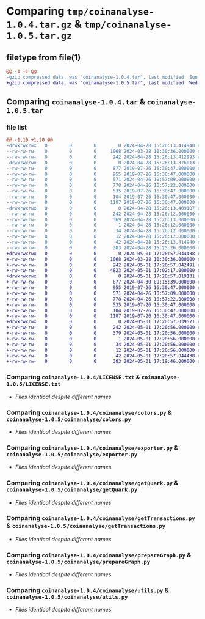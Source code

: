 # Comparing `tmp/coinanalyse-1.0.4.tar.gz` & `tmp/coinanalyse-1.0.5.tar.gz`

## filetype from file(1)

```diff
@@ -1 +1 @@
-gzip compressed data, was "coinanalyse-1.0.4.tar", last modified: Sun Apr 28 15:26:16 2024, max compression
+gzip compressed data, was "coinanalyse-1.0.5.tar", last modified: Wed May  1 17:20:24 2024, max compression
```

## Comparing `coinanalyse-1.0.4.tar` & `coinanalyse-1.0.5.tar`

### file list

```diff
@@ -1,19 +1,20 @@
-drwxrwxrwx   0        0        0        0 2024-04-28 15:26:13.414940 coinanalyse-1.0.4/
--rw-rw-rw-   0        0        0     1068 2024-03-28 10:30:36.000000 coinanalyse-1.0.4/LICENSE.txt
--rw-rw-rw-   0        0        0      242 2024-04-28 15:26:13.412993 coinanalyse-1.0.4/PKG-INFO
-drwxrwxrwx   0        0        0        0 2024-04-28 15:26:13.376013 coinanalyse-1.0.4/coinanalyse/
--rw-rw-rw-   0        0        0      877 2019-07-26 16:30:47.000000 coinanalyse-1.0.4/coinanalyse/colors.py
--rw-rw-rw-   0        0        0      955 2019-07-26 16:30:47.000000 coinanalyse-1.0.4/coinanalyse/exporter.py
--rw-rw-rw-   0        0        0      571 2024-04-26 10:57:09.000000 coinanalyse-1.0.4/coinanalyse/getQuark.py
--rw-rw-rw-   0        0        0      778 2024-04-26 10:57:22.000000 coinanalyse-1.0.4/coinanalyse/getTransactions.py
--rw-rw-rw-   0        0        0      535 2019-07-26 16:30:47.000000 coinanalyse-1.0.4/coinanalyse/prepareGraph.py
--rw-rw-rw-   0        0        0      104 2019-07-26 16:30:47.000000 coinanalyse-1.0.4/coinanalyse/requester.py
--rw-rw-rw-   0        0        0     1187 2019-07-26 16:30:47.000000 coinanalyse-1.0.4/coinanalyse/utils.py
-drwxrwxrwx   0        0        0        0 2024-04-28 15:26:13.409107 coinanalyse-1.0.4/coinanalyse.egg-info/
--rw-rw-rw-   0        0        0      242 2024-04-28 15:26:12.000000 coinanalyse-1.0.4/coinanalyse.egg-info/PKG-INFO
--rw-rw-rw-   0        0        0      369 2024-04-28 15:26:13.000000 coinanalyse-1.0.4/coinanalyse.egg-info/SOURCES.txt
--rw-rw-rw-   0        0        0        1 2024-04-28 15:26:12.000000 coinanalyse-1.0.4/coinanalyse.egg-info/dependency_links.txt
--rw-rw-rw-   0        0        0       34 2024-04-28 15:26:12.000000 coinanalyse-1.0.4/coinanalyse.egg-info/requires.txt
--rw-rw-rw-   0        0        0       12 2024-04-28 15:26:12.000000 coinanalyse-1.0.4/coinanalyse.egg-info/top_level.txt
--rw-rw-rw-   0        0        0       42 2024-04-28 15:26:13.414940 coinanalyse-1.0.4/setup.cfg
--rw-rw-rw-   0        0        0      383 2024-04-28 15:25:26.000000 coinanalyse-1.0.4/setup.py
+drwxrwxrwx   0        0        0        0 2024-05-01 17:20:57.044438 coinanalyse-1.0.5/
+-rw-rw-rw-   0        0        0     1068 2024-03-28 10:30:36.000000 coinanalyse-1.0.5/LICENSE.txt
+-rw-rw-rw-   0        0        0      242 2024-05-01 17:20:57.042491 coinanalyse-1.0.5/PKG-INFO
+-rw-rw-rw-   0        0        0     4823 2024-05-01 17:02:17.000000 coinanalyse-1.0.5/README.md
+drwxrwxrwx   0        0        0        0 2024-05-01 17:20:57.019131 coinanalyse-1.0.5/coinanalyse/
+-rw-rw-rw-   0        0        0      877 2024-04-30 09:15:39.000000 coinanalyse-1.0.5/coinanalyse/colors.py
+-rw-rw-rw-   0        0        0      955 2019-07-26 16:30:47.000000 coinanalyse-1.0.5/coinanalyse/exporter.py
+-rw-rw-rw-   0        0        0      571 2024-04-26 10:57:09.000000 coinanalyse-1.0.5/coinanalyse/getQuark.py
+-rw-rw-rw-   0        0        0      778 2024-04-26 10:57:22.000000 coinanalyse-1.0.5/coinanalyse/getTransactions.py
+-rw-rw-rw-   0        0        0      535 2019-07-26 16:30:47.000000 coinanalyse-1.0.5/coinanalyse/prepareGraph.py
+-rw-rw-rw-   0        0        0      104 2019-07-26 16:30:47.000000 coinanalyse-1.0.5/coinanalyse/requester.py
+-rw-rw-rw-   0        0        0     1187 2019-07-26 16:30:47.000000 coinanalyse-1.0.5/coinanalyse/utils.py
+drwxrwxrwx   0        0        0        0 2024-05-01 17:20:57.039571 coinanalyse-1.0.5/coinanalyse.egg-info/
+-rw-rw-rw-   0        0        0      242 2024-05-01 17:20:56.000000 coinanalyse-1.0.5/coinanalyse.egg-info/PKG-INFO
+-rw-rw-rw-   0        0        0      379 2024-05-01 17:20:56.000000 coinanalyse-1.0.5/coinanalyse.egg-info/SOURCES.txt
+-rw-rw-rw-   0        0        0        1 2024-05-01 17:20:56.000000 coinanalyse-1.0.5/coinanalyse.egg-info/dependency_links.txt
+-rw-rw-rw-   0        0        0       34 2024-05-01 17:20:56.000000 coinanalyse-1.0.5/coinanalyse.egg-info/requires.txt
+-rw-rw-rw-   0        0        0       12 2024-05-01 17:20:56.000000 coinanalyse-1.0.5/coinanalyse.egg-info/top_level.txt
+-rw-rw-rw-   0        0        0       42 2024-05-01 17:20:57.044438 coinanalyse-1.0.5/setup.cfg
+-rw-rw-rw-   0        0        0      383 2024-05-01 17:19:46.000000 coinanalyse-1.0.5/setup.py
```

### Comparing `coinanalyse-1.0.4/LICENSE.txt` & `coinanalyse-1.0.5/LICENSE.txt`

 * *Files identical despite different names*

### Comparing `coinanalyse-1.0.4/coinanalyse/colors.py` & `coinanalyse-1.0.5/coinanalyse/colors.py`

 * *Files identical despite different names*

### Comparing `coinanalyse-1.0.4/coinanalyse/exporter.py` & `coinanalyse-1.0.5/coinanalyse/exporter.py`

 * *Files identical despite different names*

### Comparing `coinanalyse-1.0.4/coinanalyse/getQuark.py` & `coinanalyse-1.0.5/coinanalyse/getQuark.py`

 * *Files identical despite different names*

### Comparing `coinanalyse-1.0.4/coinanalyse/getTransactions.py` & `coinanalyse-1.0.5/coinanalyse/getTransactions.py`

 * *Files identical despite different names*

### Comparing `coinanalyse-1.0.4/coinanalyse/prepareGraph.py` & `coinanalyse-1.0.5/coinanalyse/prepareGraph.py`

 * *Files identical despite different names*

### Comparing `coinanalyse-1.0.4/coinanalyse/utils.py` & `coinanalyse-1.0.5/coinanalyse/utils.py`

 * *Files identical despite different names*

